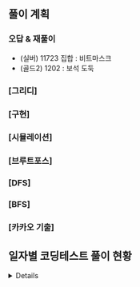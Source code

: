 ## 풀이 계획

### 오답 & 재풀이
- (실버) 11723 집합 : 비트마스크
- (골드2) 1202 : 보석 도둑

### [그리디]
### [구현]
### [시뮬레이션]


### [브루트포스]
### [DFS]
### [BFS]
### [카카오 기출]

## 일자별 코딩테스트 풀이 현황
<details>

<details>
<summary>7월 3주차</summary>

### 7월 20일 코딩테스트
- 마법사 상어와 블리자드(삼성역량테스트 기출)
- (골드3) 2638 치즈
- (카카오 LV3) 경주로 건설
### 7월 21일 코딩테스트
- 마법사 상어와 복제(삼성역량테스트 기출)
- (골드3) 캐슬 디펜스
- (카카오 LV3) [1차] 셔틀버스
</details>

<details>
<summary>7월 4주차</summary>

### 7월 21일(일)
- 1924 2007년 / 11050 이항 계수 1 / 2442 별 찍기 - 5 / 11721 열 개씩 끊어 출력하기 / 1259 팬린드롬수
- (골드2) 보석 도둑
- (카카오 LV2) 양궁대회
### 7월 22일(월)
- (브론즈) 10103 주사위 게임 / 10812 바구니 순서 바꾸기 / 2979 트럭 주차 / 2947 나무 조각 / 14470 전자레인지 / 1592 영식이와 친구들 / 1173 운동 / 3985 롤 케이크 / 1551 수열의 변화 / 21756 지우개
- (골드4) 오큰수
- (카카오 LV3) 불량 사용자
### 7월 23일(화)
- (브론즈) 9086 문자열 / 10757 큰 수 A+B / 10988 팬린드롬인지 확인하기 / 2738 행렬 덧셈 / 3009 네 번째 점
- 파일 합치기 3
- (골드3) 크게만들기
### 7월 24일(수)
- (골드5) 15662 톱니바퀴 (2)
- 청소년 상어(삼성역량테스트 기출)
- 후위 표기
### 7월 25일(목)
- 스마트택시(삼성역량테스트 기출)
- (골드2) 저울
- 대표 선수
### 7월 26일(금)
- (카카오 LV3) 보석 쇼핑
- (골드1) 13460 구슬 탈출2
- 모노미노도미노2(삼성역량테스트 기출)
### 7월 27일(토)
- 상어중학교(삼성역량테스트 기출)
- (카카오 LV3) 징검다리 건너기
- 낚시왕(삼성역량테스트 기출)
</details>

